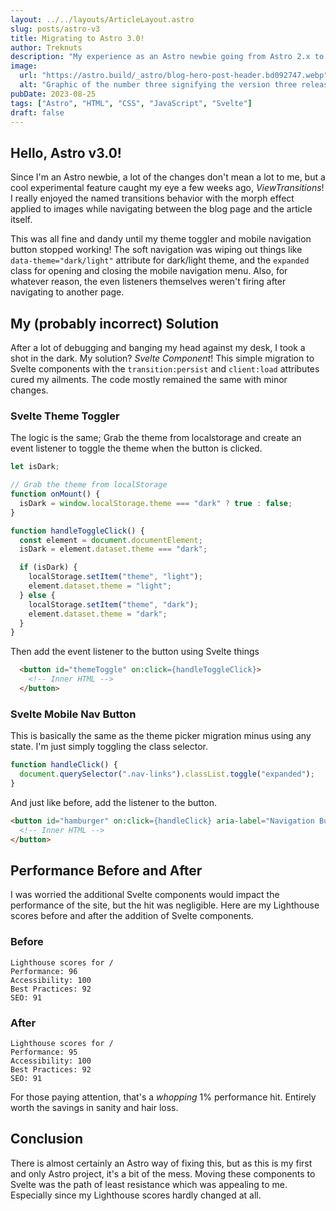 ```yaml
---
layout: ../../layouts/ArticleLayout.astro
slug: posts/astro-v3
title: Migrating to Astro 3.0!
author: Treknuts
description: "My experience as an Astro newbie going from Astro 2.x to 3.0"
image:
  url: "https://astro.build/_astro/blog-hero-post-header.bd092747.webp"
  alt: "Graphic of the number three signifying the version three release of Astro."
pubDate: 2023-08-25
tags: ["Astro", "HTML", "CSS", "JavaScript", "Svelte"]
draft: false
---
```



## Hello, Astro v3.0!

Since I'm an Astro newbie, a lot of the changes don't mean a lot to me, but a cool experimental feature caught my eye a few weeks ago, *ViewTransitions*! I really enjoyed the named transitions behavior with the morph effect applied to images while navigating between the blog page and the article itself. 

This was all fine and dandy until my theme toggler and mobile navigation button stopped working! The soft navigation was wiping out things like `data-theme="dark/light"` attribute for dark/light theme, and the `expanded` class for opening and closing the mobile navigation menu. Also, for whatever reason, the even listeners themselves weren't firing after navigating to another page.

## My (probably incorrect) Solution

After a lot of debugging and banging my head against my desk, I took a shot in the dark. My solution? *Svelte Component*! This simple migration to Svelte components with the `transition:persist` and `client:load` attributes cured my ailments. The code mostly remained the same with minor changes.

### Svelte Theme Toggler

The logic is the same; Grab the theme from localstorage and create an event listener to toggle the theme when the button is clicked.

```javascript
let isDark;

// Grab the theme from localStorage
function onMount() {
  isDark = window.localStorage.theme === "dark" ? true : false;
}

function handleToggleClick() {
  const element = document.documentElement;
  isDark = element.dataset.theme === "dark";

  if (isDark) {
    localStorage.setItem("theme", "light");
    element.dataset.theme = "light";
  } else {
    localStorage.setItem("theme", "dark");
    element.dataset.theme = "dark";
  }
}
```

Then add the event listener to the button using Svelte things

```html
  <button id="themeToggle" on:click={handleToggleClick}>
    <!-- Inner HTML -->
  </button>
```

### Svelte Mobile Nav Button

This is basically the same as the theme picker migration minus using any state. I'm just simply toggling the class selector.

```javascript
function handleClick() {
  document.querySelector(".nav-links").classList.toggle("expanded");
}
```

And just like before, add the listener to the button.

```html
<button id="hamburger" on:click={handleClick} aria-label="Navigation Button">
  <!-- Inner HTML -->
</button>
```

## Performance Before and After

I was worried the additional Svelte components would impact the performance of the site, but the hit was negligible. Here are my Lighthouse scores before and after the addition of Svelte components.

### Before

```
Lighthouse scores for /
Performance: 96
Accessibility: 100
Best Practices: 92
SEO: 91
```

### After

```
Lighthouse scores for /
Performance: 95
Accessibility: 100
Best Practices: 92
SEO: 91
```

For those paying attention, that's a *whopping* 1% performance hit. Entirely worth the savings in sanity and hair loss.


## Conclusion

There is almost certainly an Astro way of fixing this, but as this is my first and only Astro project, it's a bit of the mess. Moving these components to Svelte was the path of least resistance which was appealing to me. Especially since my Lighthouse scores hardly changed at all.
